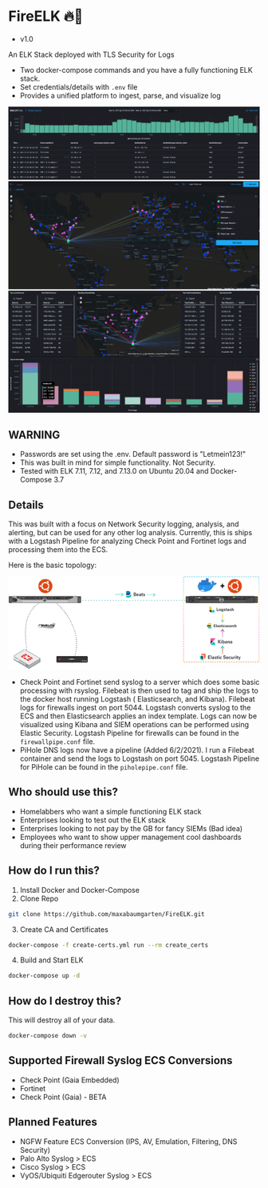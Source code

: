 # FireELK 🔥🦌

* v1.0

An ELK Stack deployed with TLS Security for Logs

- Two docker-compose commands and you have a fully functioning ELK stack.
- Set credentials/details with ```.env``` file
- Provides a unified platform to ingest, parse, and visualize log

![Firewall Logs](https://github.com/maxabaumgarten/fireelk/blob/master/images/firewall%20logs.PNG)
![Cool Pew Pew Map](https://github.com/maxabaumgarten/fireelk/blob/master/images/firewall%20laser%20beam%20map.PNG)
![ELK Firewall Charts](https://github.com/maxabaumgarten/fireelk/blob/master/images/elk%20firewall%20visualization.PNG)

## WARNING

- Passwords are set using the .env.  Default password is "Letmein123!"
- This was built in mind for simple functionality. Not Security.
- Tested with ELK 7.11, 7.12, and 7.13.0 on Ubuntu 20.04 and Docker-Compose 3.7

## Details

This was built with a focus on Network Security logging, analysis, and alerting, but can be used for any other log analysis.  Currently, this is ships with a Logstash Pipeline for analyzing Check Point and Fortinet logs and processing them into the ECS.

Here is the basic topology:

![Example Topology](https://github.com/maxabaumgarten/fireelk/blob/master/images/ELK.png)

- Check Point and Fortinet send syslog to a server which does some basic processing with rsyslog.  Filebeat is then used to tag and ship the logs to the docker host running Logstash ( Elasticsearch, and Kibana). Filebeat logs for firewalls ingest on port 5044.  Logstash converts syslog to the ECS and then Elasticsearch applies an index template.  Logs can now be visualized using Kibana and SIEM operations can be performed using Elastic Security.  Logstash Pipeline for firewalls can be found in the ```firewallpipe.conf``` file.
- PiHole DNS logs now have a pipeline (Added 6/2/2021).  I run a Filebeat container and send the logs to Logstash on port 5045. Logstash Pipeline for PiHole can be found in the ```piholepipe.conf``` file.

## Who should use this?

- Homelabbers who want a simple functioning ELK stack
- Enterprises looking to test out the ELK stack
- Enterprises looking to not pay by the GB for fancy SIEMs (Bad idea)
- Employees who want to show upper management cool dashboards during their performance review

## How do I run this?

1. Install Docker and Docker-Compose
2. Clone Repo
```sh
git clone https://github.com/maxabaumgarten/FireELK.git
```
3. Create CA and Certificates
```sh
docker-compose -f create-certs.yml run --rm create_certs
```
4. Build and Start ELK
```sh
docker-compose up -d
```

## How do I destroy this?

This will destroy all of your data.
```sh
docker-compose down -v
```

## Supported Firewall Syslog ECS Conversions

- Check Point (Gaia Embedded)
- Fortinet
- Check Point (Gaia) - BETA

## Planned Features

- NGFW Feature ECS Conversion (IPS, AV, Emulation, Filtering, DNS Security)
- Palo Alto Syslog > ECS
- Cisco Syslog > ECS
- VyOS/Ubiquiti Edgerouter Syslog > ECS
